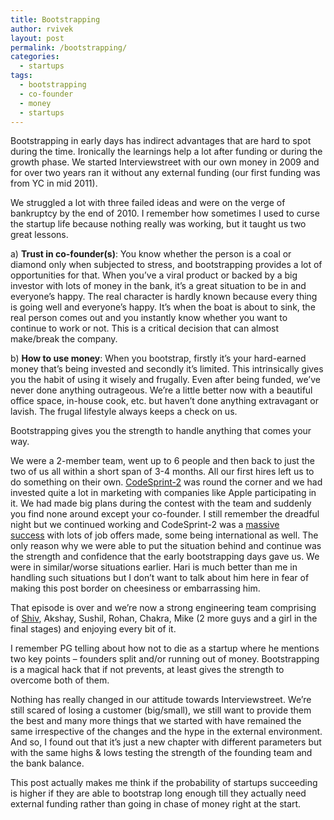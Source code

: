 ```yaml
---
title: Bootstrapping
author: rvivek
layout: post
permalink: /bootstrapping/
categories:
  - startups
tags:
  - bootstrapping
  - co-founder
  - money
  - startups
---
```

Bootstrapping in early days has indirect advantages that are hard to spot during the time. Ironically the learnings help a lot after funding or during the growth phase. We started Interviewstreet with our own money in 2009 and for over two years ran it without any external funding (our first funding was from YC in mid 2011).

We struggled a lot with three failed ideas and were on the verge of bankruptcy by the end of 2010. I remember how sometimes I used to curse the startup life because nothing really was working, but it taught us two great lessons.

a) **Trust in co-founder(s)**: You know whether the person is a coal or diamond only when subjected to stress, and bootstrapping provides a lot of opportunities for that. When you’ve a viral product or backed by a big investor with lots of money in the bank, it’s a great situation to be in and everyone’s happy. The real character is hardly known because every thing is going well and everyone’s happy. It’s when the boat is about to sink, the real person comes out and you instantly know whether you want to continue to work or not. This is a critical decision that can almost make/break the company.

b) **How to use money**: When you bootstrap, firstly it’s your hard-earned money that’s being invested and secondly it’s limited. This intrinsically gives you the habit of using it wisely and frugally. Even after being funded, we’ve never done anything outrageous. We’re a little better now with a beautiful office space, in-house cook, etc. but haven’t done anything extravagant or lavish. The frugal lifestyle always keeps a check on us.

Bootstrapping gives you the strength to handle anything that comes your way.

We were a 2-member team, went up to 6 people and then back to just the two of us all within a short span of 3-4 months. All our first hires left us to do something on their own. <a href="http://cs2.interviewstreet.com/" target="_blank">CodeSprint-2</a> was round the corner and we had invested quite a lot in marketing with companies like Apple participating in it. We had made big plans during the contest with the team and suddenly you find none around except your co-founder. I still remember the dreadful night but we continued working and CodeSprint-2 was a <a href="http://blog.interviewstreet.com/2012/01/the-codesprint-2-post-mortem-and-announcing-more-codesprints/" target="_blank">massive success</a> with lots of job offers made, some being international as well. The only reason why we were able to put the situation behind and continue was the strength and confidence that the early bootstrapping days gave us. We were in similar/worse situations earlier. Hari is much better than me in handling such situations but I don’t want to talk about him here in fear of making this post border on cheesiness or embarrassing him.

That episode is over and we’re now a strong engineering team comprising of <a href="http://rvivek.com/twitter.com/idlecool" target="_blank">Shiv</a>, Akshay, Sushil, Rohan, Chakra, Mike (2 more guys and a girl in the final stages) and enjoying every bit of it.

I remember PG telling about how not to die as a startup where he mentions two key points – founders split and/or running out of money. Bootstrapping is a magical hack that if not prevents, at least gives the strength to overcome both of them.

Nothing has really changed in our attitude towards Interviewstreet. We’re still scared of losing a customer (big/small), we still want to provide them the best and many more things that we started with have remained the same irrespective of the changes and the hype in the external environment. And so, I found out that it’s just a new chapter with different parameters but with the same highs & lows testing the strength of the founding team and the bank balance.

This post actually makes me think if the probability of startups succeeding is higher if they are able to bootstrap long enough till they actually need external funding rather than going in chase of money right at the start.